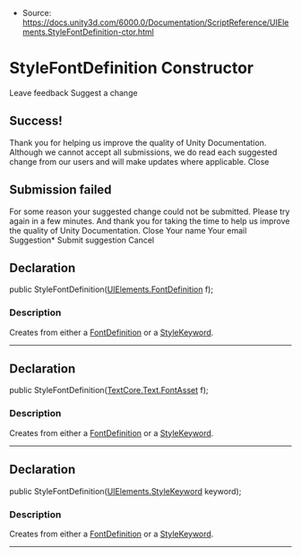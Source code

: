 * Source: https://docs.unity3d.com/6000.0/Documentation/ScriptReference/UIElements.StyleFontDefinition-ctor.html

# StyleFontDefinition Constructor
Leave feedback
Suggest a change
## Success!
Thank you for helping us improve the quality of Unity Documentation. Although we cannot accept all submissions, we do read each suggested change from our users and will make updates where applicable.
Close
## Submission failed
For some reason your suggested change could not be submitted. Please <a>try again</a> in a few minutes. And thank you for taking the time to help us improve the quality of Unity Documentation.
Close
Your name Your email Suggestion* Submit suggestion
Cancel
## Declaration
public StyleFontDefinition([UIElements.FontDefinition](https://docs.unity3d.com/6000.0/Documentation/ScriptReference/UIElements.FontDefinition.html) f); 
### Description
Creates from either a [FontDefinition](https://docs.unity3d.com/6000.0/Documentation/ScriptReference/UIElements.FontDefinition.html) or a [StyleKeyword](https://docs.unity3d.com/6000.0/Documentation/ScriptReference/UIElements.StyleKeyword.html). 
* * *
## Declaration
public StyleFontDefinition([TextCore.Text.FontAsset](https://docs.unity3d.com/6000.0/Documentation/ScriptReference/TextCore.Text.FontAsset.html) f); 
### Description
Creates from either a [FontDefinition](https://docs.unity3d.com/6000.0/Documentation/ScriptReference/UIElements.FontDefinition.html) or a [StyleKeyword](https://docs.unity3d.com/6000.0/Documentation/ScriptReference/UIElements.StyleKeyword.html). 
* * *
## Declaration
public StyleFontDefinition([UIElements.StyleKeyword](https://docs.unity3d.com/6000.0/Documentation/ScriptReference/UIElements.StyleKeyword.html) keyword); 
### Description
Creates from either a [FontDefinition](https://docs.unity3d.com/6000.0/Documentation/ScriptReference/UIElements.FontDefinition.html) or a [StyleKeyword](https://docs.unity3d.com/6000.0/Documentation/ScriptReference/UIElements.StyleKeyword.html). 
* * *
